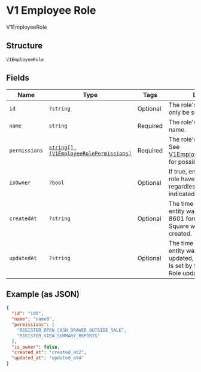 
# V1 Employee Role

V1EmployeeRole

## Structure

`V1EmployeeRole`

## Fields

| Name | Type | Tags | Description | Getter | Setter |
|  --- | --- | --- | --- | --- | --- |
| `id` | `?string` | Optional | The role's unique ID, Can only be set by Square. | getId(): ?string | setId(?string id): void |
| `name` | `string` | Required | The role's merchant-defined name. | getName(): string | setName(string name): void |
| `permissions` | [`string[] (V1EmployeeRolePermissions)`](/doc/models/v1-employee-role-permissions.md) | Required | The role's permissions.<br>See [V1EmployeeRolePermissions](#type-v1employeerolepermissions) for possible values | getPermissions(): array | setPermissions(array permissions): void |
| `isOwner` | `?bool` | Optional | If true, employees with this role have all permissions, regardless of the values indicated in permissions. | getIsOwner(): ?bool | setIsOwner(?bool isOwner): void |
| `createdAt` | `?string` | Optional | The time when the employee entity was created, in ISO 8601 format. Is set by Square when the Role is created. | getCreatedAt(): ?string | setCreatedAt(?string createdAt): void |
| `updatedAt` | `?string` | Optional | The time when the employee entity was most recently updated, in ISO 8601 format. Is set by Square when the Role updated. | getUpdatedAt(): ?string | setUpdatedAt(?string updatedAt): void |

## Example (as JSON)

```json
{
  "id": "id0",
  "name": "name0",
  "permissions": [
    "REGISTER_OPEN_CASH_DRAWER_OUTSIDE_SALE",
    "REGISTER_VIEW_SUMMARY_REPORTS"
  ],
  "is_owner": false,
  "created_at": "created_at2",
  "updated_at": "updated_at4"
}
```


